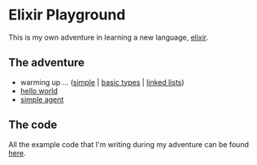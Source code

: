 # Elixir Playground

This is my own adventure in learning a new language, [elixir](https://elixir-lang.org/).

## The adventure


* warming up ... ([simple](examples/simple.exs) | [basic types](examples/basic_types.ex) | [linked lists](examples/linked_lists.ex))
* [hello world](examples/hello_world)
* [simple agent](examples/simple_agent)

## The code

All the example code that I'm writing during my adventure can be found [here](examples).
